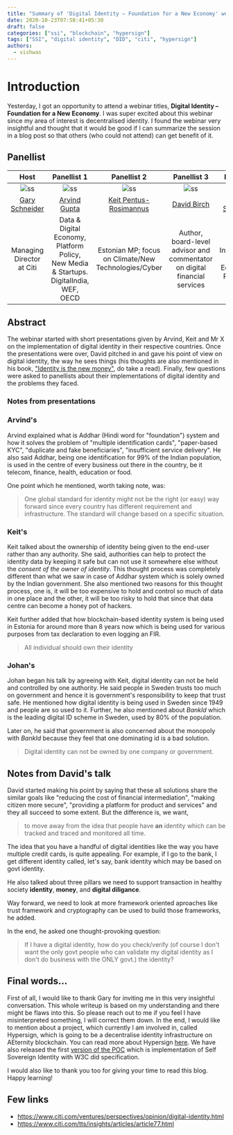 ```yaml
---
title: "Summary of 'Digital Identity – Foundation for a New Economy' webinar organised by Citi bank @ 10/22/2020"
date: 2020-10-23T07:58:41+05:30
draft: false
categories: ["ssi", "blockchain", "hypersign"]
tags: ["SSI", "digital identity", "DID", "citi", "hypersign"]
authors:
  - vishwas
---
```


# Introduction

Yesterday, I got an opportunity to attend a webinar titles, __Digital Identity – Foundation for a New Economy__. I was super excited about this webinar since my area of interest is decentralised identity. I found the webinar very insightful and thought that it would be good if I can summarize the session in a blog post so that others (who could not attend) can get benefit of it. 
 
## Panellist

| **Host** | **Panellist 1** | **Panellist 2** | **Panellist 3** | **Panellist 4** |
| :-: | :-: | :-: | :-: | :-: |
![ss](/images/digital-identity-webnair-citi/Gary.png) | ![ss](/images/digital-identity-webnair-citi/Arvind.png) | ![ss](/images/digital-identity-webnair-citi/Keit.png) | ![ss](/images/digital-identity-webnair-citi/David.png) | ![ss](/images/digital-identity-webnair-citi/Johan.png) |
[Gary Schneider](https://www.linkedin.com/in/gary-schneider-100b316/) | [Arvind Gupta](https://www.linkedin.com/in/argupta26/) | [Keit Pentus-Rosimannus](https://www.linkedin.com/in/keit-pentus-rosimannus-862610198/) | [David Birch](https://www.linkedin.com/in/dgwbirch/) | [Johan Schmalholz](https://www.linkedin.com/in/johan-schmalholz-3b519a8/) |
Managing Director at Citi | Data & Digital Economy, Platform Policy, New Media & Startups. DigitalIndia, WEF, OECD | Estonian MP; focus on Climate/New Technologies/Cyber | Author, board-level advisor and commentator on digital financial services | Advisor Payment Infrastructure / Senior Economist at Riksbank in Sweden |


## Abstract

The webinar started with short presentations given by Arvind, Keit and Mr X on the implementation of digital identity in their respective countries. Once the presentations were over, David pitched in and gave his point of view on digital identity, the way he sees things (his thoughts are also mentioned in his book, ["Identity is the new money"](http://www.dgwbirch.com/words/books/identity-is-the-new-money.html), do take a read). Finally, few questions were asked to panellists about their implementations of digital identity and the problems they faced.


### Notes from presentations

### Arvind's

Arvind explained what is Addhar (Hindi word for "foundation") system and how it solves the problem of "multiple identification cards", "paper-based KYC", "duplicate and fake beneficiaries", "insufficient service delivery". He also said Addhar, being one identification for 99% of the Indian population, is used in the centre of every business out there in the country, be it telecom, finance, health, education or food. 

One point which he mentioned, worth taking note, was: 

> One global standard for identity might not be the right (or easy) way forward since every country has different requirement and infrastructure. The standard will change based on a specific situation. 

### Keit's

Keit talked about the ownership of identity being given to the end-user rather than any authority. She said, authorities can help to protect the identity data by keeping it safe but can not use it somewhere else without the _consent of the owner of identity_. This thought process was completely different than what we saw in case of Addhar system which is solely owned by the Indian government. She also mentioned two reasons for this thought process, one is, it will be too expensive to hold and control so much of data in one place and the other, it will be too risky to hold that since that data centre can become a honey pot of hackers.

Keit further added that how blockchain-based identity system is being used in Estonia for around more than 8 years now which is being used for various purposes from tax declaration to even logging an FIR.

> All individual should own their identity

### Johan's

Johan began his talk by agreeing with Keit, digital identity can not be held and controlled by one authority. He said people in Sweden trusts too much on government and hence it is government's responsibility to keep that trust safe. He mentioned how digital identity is being used in Sweden since 1949 and people are so used to it. Further, he also mentioned about _BankId_ which is the leading digital ID scheme in Sweden, used by 80% of the population. 

Later on, he said that government is also concerned about the monopoly with _BankId_ because they feel that one dominating id is a bad solution. 

> Digital identity can not be owned by one company or government.

## Notes from David's talk

David started making his point by saying that these all solutions share the similar goals like "reducing the cost of financial intermediation", "making citizen more secure", "providing a platform for product and services" and they all succeed to some extent. But the difference is, we want, 

> to move away from the idea that people have __an__ identity which can be tracked and traced and monitored all time.

The idea that you have a handful of digital identities like the way you have multiple credit cards, is quite appealing. For example, if I go to the bank, I get different identity called, let's say, bank identity which may be based on govt identity.

He also talked about three pillars we need to support transaction in healthy society **identity**, **money**, and **digital diligance**.

Way forward, we need to look at more framework oriented aproaches like trust framework and cryptography can be used to build those frameworks, he added. 

In the end, he asked one thought-provoking question:

> If I have a digital identity, how do you check/verify (of course I don't want the only govt people who can validate my digital identity as I don't do business with the ONLY govt.) the identity? 


## Final words...

First of all, I would like to thank Gary for inviting me in this very insightful conversation. This whole writeup is based on my understanding and there might be flaws into this. So please reach out to me if you feel I have misinterpreted something, I will correct them down. In the end, I would like to mention about a project, which currently I am involved in, called Hypersign, which is going to be a decentralise identity infrastructure on AEternity blockchain. You can read more about Hypersign [here](https://medium.com/hypersign/introducing-hypersign-protocol-c07805e957e1). We have also released the first [version of the POC](https://medium.com/hypersign/hypersign-v1-0-is-released-a-visual-representation-of-ssi-97012db98357) which is implementation of Self Sovereign Identity with W3C did specification.

I would also like to thank you too for giving your time to read this blog. Happy learning!  

## Few links

- https://www.citi.com/ventures/perspectives/opinion/digital-identity.html
- https://www.citi.com/tts/insights/articles/article77.html 





